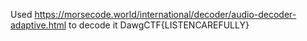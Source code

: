 Used https://morsecode.world/international/decoder/audio-decoder-adaptive.html
to decode it 
DawgCTF{LISTENCAREFULLY}
